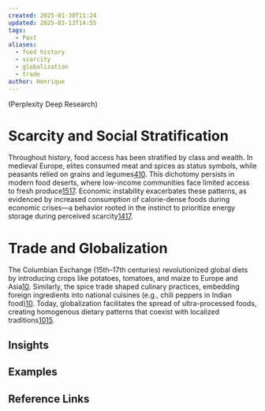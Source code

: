 ```yaml
---
created: 2025-01-30T11:24
updated: 2025-03-13T14:55
tags:
  - Past
aliases:
  - food history
  - scarcity
  - globalization
  - trade
author: Henrique
---
```

(Perplexity Deep Research)

# Scarcity and Social Stratification
Throughout history, food access has been stratified by class and wealth. In medieval Europe, elites consumed meat and spices as status symbols, while peasants relied on grains and legumes[4](https://www.semanticscholar.org/paper/0cdd26872a7089e76736874caffdaeedd841264a)[10](https://www.semanticscholar.org/paper/b0adde4731cb3e9fd41956f9c1dcdde396a01663). This dichotomy persists in modern food deserts, where low-income communities face limited access to fresh produce[15](https://www.ncbi.nlm.nih.gov/pmc/articles/PMC7663776/)[17](https://pubmed.ncbi.nlm.nih.gov/20205042/). Economic instability exacerbates these patterns, as evidenced by increased consumption of calorie-dense foods during economic crises—a behavior rooted in the instinct to prioritize energy storage during perceived scarcity[14](https://pubmed.ncbi.nlm.nih.gov/23302296/)[17](https://pubmed.ncbi.nlm.nih.gov/20205042/).

# Trade and Globalization
The Columbian Exchange (15th–17th centuries) revolutionized global diets by introducing crops like potatoes, tomatoes, and maize to Europe and Asia[10](https://www.semanticscholar.org/paper/b0adde4731cb3e9fd41956f9c1dcdde396a01663). Similarly, the spice trade shaped culinary practices, embedding foreign ingredients into national cuisines (e.g., chili peppers in Indian food)[10](https://www.semanticscholar.org/paper/b0adde4731cb3e9fd41956f9c1dcdde396a01663). Today, globalization facilitates the spread of ultra-processed foods, creating homogenous dietary patterns that coexist with localized traditions[10](https://www.semanticscholar.org/paper/b0adde4731cb3e9fd41956f9c1dcdde396a01663)[15](https://www.ncbi.nlm.nih.gov/pmc/articles/PMC7663776/).






## Insights

## Examples

## Reference Links
